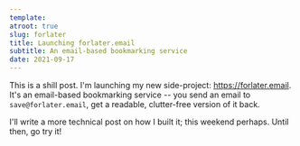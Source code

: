 ```yaml
---
template:
atroot: true
slug: forlater
title: Launching forlater.email
subtitle: An email-based bookmarking service
date: 2021-09-17
---
```


This is a shill post. I'm launching my new side-project:
https://forlater.email. It's an email-based bookmarking service -- you
send an email to `save@forlater.email`, get a readable, clutter-free
version of it back.

I'll write a more technical post on how I built it; this weekend
perhaps. Until then, go try it!
